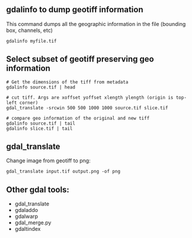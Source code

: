 ## gdalinfo to dump geotiff information

This command dumps all the geographic information in the file (bounding box, channels, etc)

    gdalinfo myfile.tif

## Select subset of geotiff preserving geo information

```
# Get the dimensions of the tiff from metadata
gdalinfo source.tif | head

# cut tiff. Args are xoffset yoffset xlength ylength (origin is top-left corner)
gdal_translate -srcwin 500 500 1000 1000 source.tif slice.tif

# compare geo information of the original and new tiff
gdalinfo source.tif | tail
gdalinfo slice.tif | tail
``` 

## gdal_translate

Change image from geotiff to png:

    gdal_translate input.tif output.png -of png

## Other gdal tools:

* gdal_translate
* gdaladdo
* gdalwarp
* gdal_merge.py
* gdaltindex
